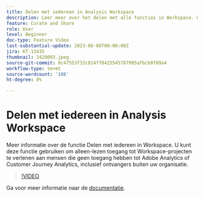 ```yaml
---
title: Delen met iedereen in Analysis Workspace
description: Leer meer over het delen met alle functies in Workspace. U kunt deze functie gebruiken om alleen-lezen toegang tot Workspace-projecten te verlenen aan mensen die geen toegang hebben tot Adobe Analytics of CJA, inclusief ontvangers buiten uw organisatie.
feature: Curate and Share
role: User
level: Beginner
doc-type: Feature Video
last-substantial-update: 2023-06-06T00:00:00Z
jira: KT-13435
thumbnail: 3420093.jpeg
source-git-commit: 0c47553f32c814ff0425545787995afbcb8f89a4
workflow-type: tm+mt
source-wordcount: '108'
ht-degree: 0%

---
```



# Delen met iedereen in Analysis Workspace

Meer informatie over de functie Delen met iedereen in Workspace. U kunt deze functie gebruiken om alleen-lezen toegang tot Workspace-projecten te verlenen aan mensen die geen toegang hebben tot Adobe Analytics of Customer Journey Analytics, inclusief ontvangers buiten uw organisatie.

>[!VIDEO](https://video.tv.adobe.com/v/3452460/?learn=on&captions=dut)

Ga voor meer informatie naar de [documentatie](https://experienceleague.adobe.com/docs/analytics/analyze/analysis-workspace/curate-share/share-projects.html?lang=nl-NL#share-public-link).
